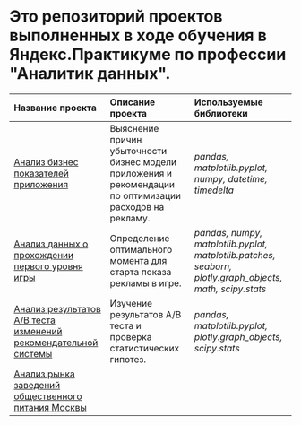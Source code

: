 # Это репозиторий проектов выполненных в ходе обучения в Яндекс.Практикуме по профессии "Аналитик данных".
| Название проекта         | Описание проекта                                  | Используемые библиотеки |
|:-------------------------|:--------------------------------------------------|:------------------------|
| [Анализ бизнес показателей приложения](https://github.com/HighFly87/Data-analyst-projects/tree/main/Анализ%20бизнес%20показателей%20приложения) | Выяснение причин убыточности бизнес модели приложения и рекомендации по оптимизации расходов на рекламу. | *pandas, matplotlib.pyplot, numpy, datetime, timedelta* |
| [Анализ данных о прохождении первого уровня игры](https://github.com/HighFly87/Data-analyst-projects/tree/main/Анализ%20данных%20о%20прохождении%20первого%20уровня%20игры) | Определение оптимального момента для старта показа рекламы в игре. | *pandas, numpy, matplotlib.pyplot, matplotlib.patches, seaborn, plotly.graph_objects, math, scipy.stats* |
| [Анализ результатов А/В теста изменений рекомендательной системы](https://github.com/HighFly87/Data-analyst-projects/tree/main/Анализ%20результатов%20А_В%20теста%20изменений%20рекомендательной%20системы) | Изучение результатов А/В теста и проверка статистических гипотез. | *pandas, matplotlib.pyplot, plotly.graph_objects, scipy.stats* |
| [Анализ рынка заведений общественного питания Москвы]() |||
